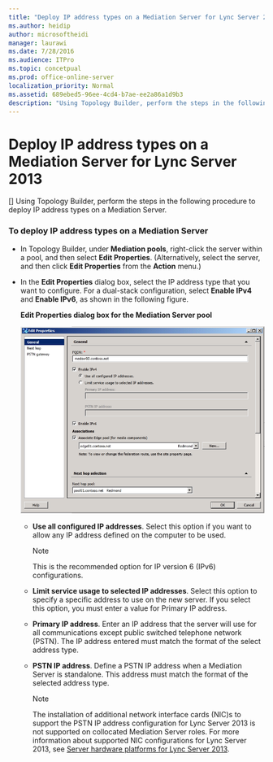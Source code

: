 ```yaml
---
title: "Deploy IP address types on a Mediation Server for Lync Server 2013"
ms.author: heidip
author: microsoftheidi
manager: laurawi
ms.date: 7/28/2016
ms.audience: ITPro
ms.topic: concetpual
ms.prod: office-online-server
localization_priority: Normal
ms.assetid: 689ebed5-96ee-4cd4-b7ae-ee2a86a1d9b3
description: "Using Topology Builder, perform the steps in the following procedure to deploy IP address types on a Mediation Server."
---
```


# Deploy IP address types on a Mediation Server for Lync Server 2013
[]
Using Topology Builder, perform the steps in the following procedure to deploy IP address types on a Mediation Server.
  
### To deploy IP address types on a Mediation Server

- In Topology Builder, under **Mediation pools**, right-click the server within a pool, and then select **Edit Properties**. (Alternatively, select the server, and then click **Edit Properties** from the **Action** menu.) 
    
- In the **Edit Properties** dialog box, select the IP address type that you want to configure. For a dual-stack configuration, select **Enable IPv4** and **Enable IPv6**, as shown in the following figure.
    
   **Edit Properties dialog box for the Mediation Server pool**

     ![Lync Server general properties page with FQDN](media/Deploy_LyncServer_IPv6_Mediation_EditProperties.png)
  
  - **Use all configured IP addresses**. Select this option if you want to allow any IP address defined on the computer to be used. 
    
    > [!NOTE]
    > This is the recommended option for IP version 6 (IPv6) configurations. 
  
  - **Limit service usage to selected IP addresses**. Select this option to specify a specific address to use on the new server. If you select this option, you must enter a value for Primary IP address.
    
  - **Primary IP address**. Enter an IP address that the server will use for all communications except public switched telephone network (PSTN). The IP address entered must match the format of the select address type.
    
  - **PSTN IP address**. Define a PSTN IP address when a Mediation Server is standalone. This address must match the format of the selected address type.
    
    > [!NOTE]
    > The installation of additional network interface cards (NIC)s to support the PSTN IP address configuration for Lync Server 2013 is not supported on collocated Mediation Server roles. For more information about supported NIC configurations for Lync Server 2013, see [Server hardware platforms for Lync Server 2013](server-hardware-platforms.md). 
  

